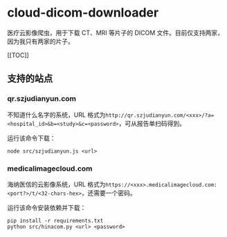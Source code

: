 # cloud-dicom-downloader

医疗云影像爬虫，用于下载 CT、MRI 等片子的 DICOM 文件。目前仅支持两家，因为我只有两家的片子。

[[TOC]]

## 支持的站点

### qr.szjudianyun.com

不知道什么名字的系统，URL 格式为`http://qr.szjudianyun.com/<xxx>/?a=<hospital_id>&b=<study>&c=<password>`，可从报告单扫码得到。

运行该命令下载：

```
node src/szjudianyun.js <url>
```

### medicalimagecloud.com

海纳医信的云影像系统，URL 格式为`https://<xxx>.medicalimagecloud.com:<port?>/t/<32-chars-hex>`，还需要一个密码。

运行该命令安装依赖并下载：

```
pip install -r requirements.txt
python src/hinacom.py <url> <password>
```
